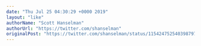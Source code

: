 ```yaml
---
date: "Thu Jul 25 04:30:29 +0000 2019"
layout: "like"
authorName: "Scott Hanselman"
authorUrl: "https://twitter.com/shanselman"
originalPost: "https://twitter.com/shanselman/status/1154247525403987970"
---
```

